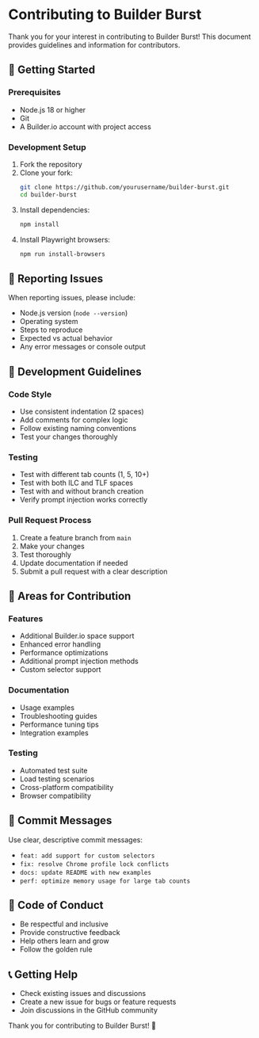 # Contributing to Builder Burst

Thank you for your interest in contributing to Builder Burst! This document provides guidelines and information for contributors.

## 🚀 Getting Started

### Prerequisites
- Node.js 18 or higher
- Git
- A Builder.io account with project access

### Development Setup
1. Fork the repository
2. Clone your fork:
   ```bash
   git clone https://github.com/yourusername/builder-burst.git
   cd builder-burst
   ```
3. Install dependencies:
   ```bash
   npm install
   ```
4. Install Playwright browsers:
   ```bash
   npm run install-browsers
   ```

## 🐛 Reporting Issues

When reporting issues, please include:
- Node.js version (`node --version`)
- Operating system
- Steps to reproduce
- Expected vs actual behavior
- Any error messages or console output

## 🔧 Development Guidelines

### Code Style
- Use consistent indentation (2 spaces)
- Add comments for complex logic
- Follow existing naming conventions
- Test your changes thoroughly

### Testing
- Test with different tab counts (1, 5, 10+)
- Test with both ILC and TLF spaces
- Test with and without branch creation
- Verify prompt injection works correctly

### Pull Request Process
1. Create a feature branch from `main`
2. Make your changes
3. Test thoroughly
4. Update documentation if needed
5. Submit a pull request with a clear description

## 🎯 Areas for Contribution

### Features
- Additional Builder.io space support
- Enhanced error handling
- Performance optimizations
- Additional prompt injection methods
- Custom selector support

### Documentation
- Usage examples
- Troubleshooting guides
- Performance tuning tips
- Integration examples

### Testing
- Automated test suite
- Load testing scenarios
- Cross-platform compatibility
- Browser compatibility

## 📝 Commit Messages

Use clear, descriptive commit messages:
- `feat: add support for custom selectors`
- `fix: resolve Chrome profile lock conflicts`
- `docs: update README with new examples`
- `perf: optimize memory usage for large tab counts`

## 🤝 Code of Conduct

- Be respectful and inclusive
- Provide constructive feedback
- Help others learn and grow
- Follow the golden rule

## 📞 Getting Help

- Check existing issues and discussions
- Create a new issue for bugs or feature requests
- Join discussions in the GitHub community

Thank you for contributing to Builder Burst! 🎉
